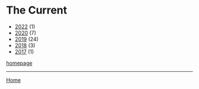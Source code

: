 # The Current

  * [2022](./the-current-2022.md) (1)
  * [2020](./the-current-2020.md) (7)
  * [2019](./the-current-2019.md) (24)
  * [2018](./the-current-2018.md) (3)
  * [2017](./the-current-2017.md) (1)

[homepage](https://www.thecurrent.org/)

----

[Home](../index.md)
